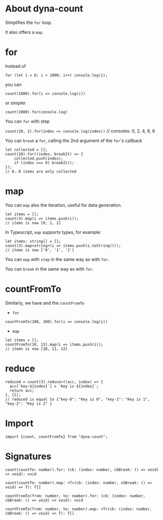 # About dyna-count

Simplifies the `for` loop.

It also offers a `map`.

# for

Instead of

`for (let i = 0; i < 1000; i++) console.log(i);`

you can

`count(1000).for(i => console.log(i))`

or simpler

`count(1000).for(console.log)`

You can `for` with step

`count(10, 2).for(index => console.log(index))` // consoles: 0, 2, 4, 6, 8

You can `break` a `for`, calling the 2nd argument of the `for`'s callback

```
let collected = [];
count(20).for((index, breakIt) => {
    collected.push(index);
    if (index === 9) breakIt();
});
// 0..9 items are only collected
```

# map

You can `map` also the iteration, useful for data generation.

```
let items = [];
count(3).map(i => items.push(i));
// items is now [0, 1, 2]
```

In Typescript, `map` supports types, for example:

```
let items: string[] = [];
count(3).map<string>(i => items.push(i.toString()));
// items is now ['0', '1', '2']
```

You can `map` with `step` in the same way as with `for`.

You can `break` in the same way as with `for`.

# countFromTo

Similarly, we have and the  `countFromTo`

- `for`

`countFromTo(100, 200).for(i => console.log(i))`

- `map`

```
let items = [];
countFromTo(10, 13).map(i => items.push(i));
// items is now [10, 11, 12]
```

# reduce

```
reduced = count(3).reduce>((acc, index) => {
  acc[`key-${index}`] = `Key is ${index}`;
  return acc;
}, {});
// reduced is equal to {"key-0": "Key is 0", "key-1": "Key is 1", "key-2": "Key is 2" }
```

# Import

`import {count, countFromTo} from "dyna-count";`

# Signatures

`count(countTo: number).for: (cb: (index: number, cbBreak: () => void) => void): void`

`count(countTo: number).map: <T>(cb: (index: number, cbBreak: () => void) => T): T[]`

`countFromTo(from: number, to: number).for: (cb: (index: number, cbBreak: () => void) => void): void`

`countFromTo(from: number, to: number).map: <T>(cb: (index: number, cbBreak: () => void) => T): T[]`

